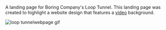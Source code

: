 A landing page for Boring Company's Loop Tunnel. This landing page was created to highlight a website design that features a [video](https://www.youtube.com/watch?v=u5V_VzRrSBI&ab_channel=TheBoringCompany) background.

![loop tunnelwebpage gif](loop-tunnel.gif)
